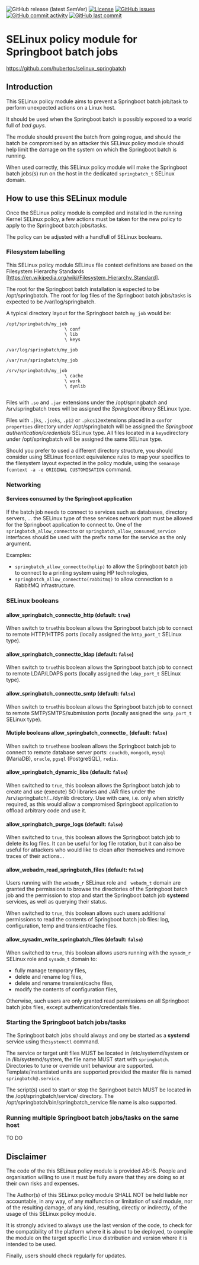 ![GitHub release (latest SemVer)](https://img.shields.io/github/v/release/hubertqc/selinux_springbatch)
[![License](https://img.shields.io/badge/License-GPL%202--Clause-blue.svg)](https://www.gnu.org/licenses/old-licenses/gpl-2.0.html)
[![GitHub issues](https://img.shields.io/github/issues/hubertqc/selinux_springbatch)](https://github.com/hubertqc/selinux_springbatch/issues)
[![GitHub commit activity](https://img.shields.io/github/commit-activity/y/hubertqc/selinux_springbatch)](https://github.com/hubertqc/selinux_springbatch/commits/main)
[![GitHub last commit](https://img.shields.io/github/last-commit/hubertqc/selinux_springbatch)](https://github.com/hubertqc/selinux_springbatch/commits/main)

SELinux policy module for Springboot batch jobs
==========================================================
<https://github.com/hubertqc/selinux_springbatch>

## Introduction

This SELinux policy module aims to prevent a Springboot batch job/task to perform 
unexpected actions on a Linux host.

It should be used when the Springboot batch is possibly exposed to a world full of
 *bad guys*.

The module should prevent the batch from going rogue, and should the batch be compromised 
by an attacker this SELinux policy module should help limit the damage on the system on 
which the Springboot batch is running.

When used correctly, this SELinux policy module will make the Springboot batch jobs(s)
run on the host in the dedicated `springbatch_t` SELinux domain.

## How to use this SELinux module

Once the SELinux policy module is compiled and installed in the running Kernel SELinux
 policy, a few actions must be taken for the new policy to apply to the Springboot
 batch jobs/tasks.
 
The policy can be adjusted with a handfull of SELinux booleans.

### Filesystem labelling
This SELinux policy module SELinux file context definitions are based on the Filesystem 
Hierarchy Standards [<https://en.wikipedia.org/wiki/Filesystem_Hierarchy_Standard>].

The root for the Springboot batch installation is expected to be /opt/springbatch.
The root for log files of the Springboot batch jobs/tasks is expected to be
 /var/log/springbatch.

A typical directory layout for the Springboot batch `my_job` would be:

```
/opt/springbatch/my_job
                      \ conf
                      \ lib
                      \ keys
                      
/var/log/springbatch/my_job

/var/run/springbatch/my_job

/srv/springbatch/my_job
                      \ cache
                      \ work
                      \ dynlib
                      
```

Files with `.so` and `.jar` extensions under the /opt/springbatch and /srv/springbatch 
trees will be assigned the *Springboot library* SELinux type.

Files with `.jks`, `.jceks`, `.p12` or `.pkcs12`extensions placed in a `conf`or
`properties` directory under /opt/springbatch will be assigned the *Springboot 
authentication/credentials* SELinux type. All files located in a `keys`directory under
 /opt/springbatch will be assigned the same SELinux type.


Should you prefer to used a different directory structure, you should consider using
SELinux fcontext equivalence rules to map your specifics to the filesystem layout expected
in the policy module, using the `semanage fcontext -a -e ORIGINAL CUSTOMISATION` command.

### Networking

#### Services consumed by the Springboot application
If the batch job needs to connect to services such as databases, directory servers, ...
the SELinux type of these services network port must be allowed for the Springboot
application to connect to.
One of the `springbatch_allow_connectto` or `springbatch_allow_consumed_service` interfaces
should be used with the prefix name for the service as the only argument.

Examples:
- `springbatch_allow_connectto(hplip)` to allow the Springboot batch job to connect to a printing system using HP technologies,
- `springbatch_allow_connectto(rabbitmq)` to allow connection to a RabbitMQ infrastructure.

### SELinux booleans

#### allow_springbatch_connectto_http      (default: `true`)
When switch to `true`this boolean allows the Springboot batch job to connect to remote
HTTP/HTTPS ports (locally assigned the `http_port_t` SELinux type).

#### allow_springbatch_connectto_ldap      (default: `false`)
When switch to `true`this boolean allows the Springboot batch job to connect to remote
LDAP/LDAPS ports (locally assigned the `ldap_port_t` SELinux type).

#### allow_springbatch_connectto_smtp      (default: `false`)
When switch to `true`this boolean allows the Springboot batch job to connect to remote
SMTP/SMTPS/submission ports (locally assigned the `smtp_port_t` SELinux type).

#### Mutiple booleans allow_springbatch_connectto_<DB>      (default: `false`)
When switch to `true`these boolean allows the Springboot batch job to connect to remote
database server ports: `couchdb`, `mongodb`, `mysql` (MariaDB), `oracle`, `pgsql` (PostgreSQL), `redis`.

#### allow_springbatch_dynamic_libs		(default: `false`)
When switched to `true`, this boolean allows the Springboot batch job to create and use
(execute) SO libraries and JAR files under the /srv/springbatch/.../dynlib directory.
Use with care, i.e. only when strictly required, as this would allow a compromised
Springboot application to offload arbitrary code and use it.

#### allow_springbatch_purge_logs		(default: `false`)
When switched to `true`, this boolean allows the Springboot batch job to delete its log
files. It can be useful for log file rotation, but it can also be useful for attackers who
would like to clean after themselves and remove traces of their actions...

#### allow_webadm_read_springbatch_files		(default: `false`)
Users running with the `webadm_r` SELinux role and ` webadm_t` domain are granted the
permissions to browse the directories of the Springboot batch job and the permission to
stop and start the Springboot batch job **systemd** services, as well as querying their
status.

When switched to `true`, this boolean allows such users additional permissions to read the 
contents of Springboot batch job files: log, configuration, temp and transient/cache
files.

#### allow_sysadm_write_springbatch_files	(default: `false`)
When switched to `true`, this boolean allows users running with the `sysadm_r` SELinux role
and `sysadm_t` domain to:
- fully manage temporary files,
- delete and rename log files,
- delete and rename transient/cache files,
- modify the contents of configuration files,

Otherwise, such users are only granted read permissions on all Springboot batch jobs
files, except authentication/credentials files.
 

### Starting the Springboot batch jobs/tasks

The Springboot batch jobs should always and ony be started as a **systemd** service using
the`systemctl` command.

The service or target unit files MUST be located in /etc/systemd/system or in
/lib/systemd/system, the file name MUST start with `springbatch`.
Directories to tune or override unit behaviour are supported.
Template/instantiated units are supported provided the master file is named
`springbatch@.service`.

The script(s) used to start or stop the Springboot batch MUST be located in the 
/opt/springbatch/service/ directory. The /opt/springbatch/bin/springbatch_service file name
is also supported.

### Running multiple Springboot batch jobs/tasks on the same host

TO DO


## Disclaimer

The code of the this SELinux policy module is provided AS-IS. People and organisation
willing to use it must be fully aware that they are doing so at their own risks and
expenses.

The Author(s) of this SELinux policy module SHALL NOT be held liable nor accountable, in
 any way, of any malfunction or limitation of said module, nor of the resulting damage, of
 any kind, resulting, directly or indirectly, of the usage of this SELinux policy module.

It is strongly advised to always use the last version of the code, to check for the 
compatibility of the platform where it is about to be deployed, to compile the module on
the target specific Linux distribution and version where it is intended to be used.

Finally, users should check regularly for updates.
